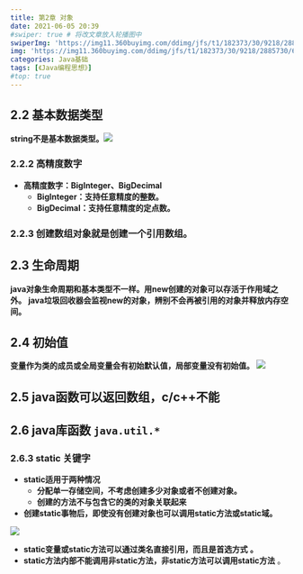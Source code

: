 ```yaml
---
title: 第2章 对象
date: 2021-06-05 20:39
#swiper: true # 将改文章放入轮播图中
swiperImg: 'https://img11.360buyimg.com/ddimg/jfs/t1/182373/30/9218/2885730/60c7fc06Ed896e44a/97aaf1e529f1800c.jpg' # 该文章在轮播图中的图片
img: 'https://img11.360buyimg.com/ddimg/jfs/t1/182373/30/9218/2885730/60c7fc06Ed896e44a/97aaf1e529f1800c.jpg' # 该文章图片，可以是本地目录下图片也可以是http://xxx图片
categories: Java基础
tags: [《Java编程思想》]
#top: true
---
```


## 2.2 基本数据类型
**string不是基本数据类型。**![](https://img13.360buyimg.com/ddimg/jfs/t1/195661/8/8079/206780/60c755f6E54758dcd/ffdb69980ac7b6c1.jpg)
### 2.2.2 高精度数字

- **高精度数字：BigInteger、BigDecimal**
   - **BigInteger：支持任意精度的整数。**
   - **BigDecimal：支持任意精度的定点数。**

### 2.2.3 创建数组对象就是创建一个引用数组。

## 2.3 生命周期
**java对象生命周期和基本类型不一样。用new创建的对象可以存活于作用域之外。**
**java垃圾回收器会监视new的对象，辨别不会再被引用的对象并释放内存空间。**
## 2.4 初始值
**变量作为类的成员或全局变量会有初始默认值，局部变量没有初始值。**
**![](https://img10.360buyimg.com/ddimg/jfs/t1/182601/20/9214/90450/60c756c2E31138148/e3d464be6e09303d.jpg)**
## 2.5 java函数可以返回数组，c/c++不能
## 2.6 java库函数 `java.util.*`
### 2.6.3 static 关键字

- **static适用于两种情况**
   - **分配单一存储空间，不考虑创建多少对象或者不创建对象。**
   - **创建的方法不与包含它的类的对象关联起来**
- **创建static事物后，即使没有创建对象也可以调用static方法或static域。**

**![](https://img14.360buyimg.com/ddimg/jfs/t1/185967/29/9177/76016/60c756eeE4ec4eae5/e3b719fb7e5add2e.jpg)**

- **static变量或static方法可以通过类名直接引用，而且是首选方式** **。**
- **static方法内部不能调用非static方法，非static方法可以调用static方法** 。
